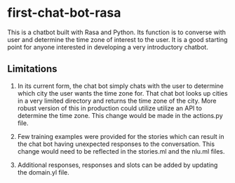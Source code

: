 # first-chat-bot-rasa
This is a chatbot built with Rasa and Python. Its function is to converse with user and determine the time zone of interest to the user. It is a good starting point for anyone interested in developing a very introductory chatbot.

## Limitations
1. In its current form, the chat bot simply chats with the user to determine which city the user wants the time zone for. That chat bot looks up cities in a very limited directory and returns the time zone of the city. More robust version of this in production could utilize utilize an API to determine the time zone. This change would be made in the actions.py file.

2. Few training examples were provided for the stories which can result in the chat bot having unexpected responses to the conversation. This change would need to be reflected in the stories.ml and the nlu.ml files. 

3. Additional responses, responses and slots can be added by updating the domain.yl file. 
